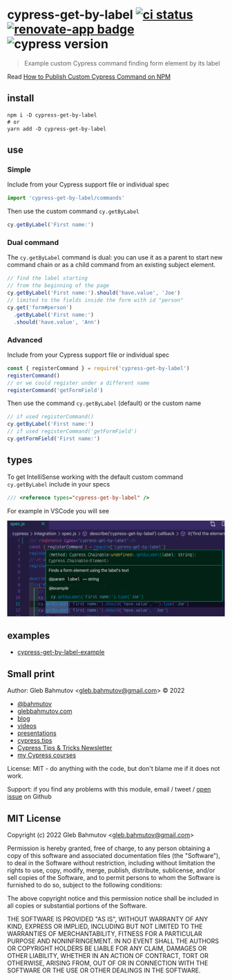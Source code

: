 # cypress-get-by-label [![ci status][ci image]][ci url] [![renovate-app badge][renovate-badge]][renovate-app] ![cypress version](https://img.shields.io/badge/cypress-13.12.0-brightgreen)

> Example custom Cypress command finding form element by its label

Read [How to Publish Custom Cypress Command on NPM](https://glebbahmutov.com/blog/publishing-cypress-command/)

## install

```
npm i -D cypress-get-by-label
# or
yarn add -D cypress-get-by-label
```

## use

### Simple

Include from your Cypress support file or individual spec

```js
import 'cypress-get-by-label/commands'
```

Then use the custom command `cy.getByLabel`

```js
cy.getByLabel('First name:')
```

### Dual command

The `cy.getByLabel` command is dual: you can use it as a parent to start new command chain or as a child command from an existing subject element.

```js
// find the label starting
// from the beginning of the page
cy.getByLabel('First name:').should('have.value', 'Joe')
// limited to the fields inside the form with id "person"
cy.get('form#person')
  .getByLabel('First name:')
  .should('have.value', 'Ann')
```

### Advanced

Include from your Cypress support file or individual spec

```js
const { registerCommand } = require('cypress-get-by-label')
registerCommand()
// or we could register under a different name
registerCommand('getFormField')
```

Then use the command `cy.getByLabel` (default) or the custom name

```js
// if used registerCommand()
cy.getByLabel('First name:')
// if used registerCommand('getFormField')
cy.getFormField('First name:')
```

## types

To get IntelliSense working with the default custom command `cy.getByLabel` include in your specs

```js
/// <reference types="cypress-get-by-label" />
```

For example in VSCode you will see

![IntelliSense](images/intellisense.png)

## examples

- [cypress-get-by-label-example](https://github.com/bahmutov/cypress-get-by-label-example)

[ci image]: https://github.com/bahmutov/cypress-get-by-label/workflows/ci/badge.svg?branch=main
[ci url]: https://github.com/bahmutov/cypress-get-by-label/actions
[renovate-badge]: https://img.shields.io/badge/renovate-app-blue.svg
[renovate-app]: https://renovateapp.com/

## Small print

Author: Gleb Bahmutov &lt;gleb.bahmutov@gmail.com&gt; &copy; 2022

- [@bahmutov](https://twitter.com/bahmutov)
- [glebbahmutov.com](https://glebbahmutov.com)
- [blog](https://glebbahmutov.com/blog)
- [videos](https://www.youtube.com/glebbahmutov)
- [presentations](https://slides.com/bahmutov)
- [cypress.tips](https://cypress.tips)
- [Cypress Tips & Tricks Newsletter](https://cypresstips.substack.com/)
- [my Cypress courses](https://cypress.tips/courses)

License: MIT - do anything with the code, but don't blame me if it does not work.

Support: if you find any problems with this module, email / tweet /
[open issue](https://github.com/bahmutov/cypress-get-by-label/issues) on Github

## MIT License

Copyright (c) 2022 Gleb Bahmutov &lt;gleb.bahmutov@gmail.com&gt;

Permission is hereby granted, free of charge, to any person
obtaining a copy of this software and associated documentation
files (the "Software"), to deal in the Software without
restriction, including without limitation the rights to use,
copy, modify, merge, publish, distribute, sublicense, and/or sell
copies of the Software, and to permit persons to whom the
Software is furnished to do so, subject to the following
conditions:

The above copyright notice and this permission notice shall be
included in all copies or substantial portions of the Software.

THE SOFTWARE IS PROVIDED "AS IS", WITHOUT WARRANTY OF ANY KIND,
EXPRESS OR IMPLIED, INCLUDING BUT NOT LIMITED TO THE WARRANTIES
OF MERCHANTABILITY, FITNESS FOR A PARTICULAR PURPOSE AND
NONINFRINGEMENT. IN NO EVENT SHALL THE AUTHORS OR COPYRIGHT
HOLDERS BE LIABLE FOR ANY CLAIM, DAMAGES OR OTHER LIABILITY,
WHETHER IN AN ACTION OF CONTRACT, TORT OR OTHERWISE, ARISING
FROM, OUT OF OR IN CONNECTION WITH THE SOFTWARE OR THE USE OR
OTHER DEALINGS IN THE SOFTWARE.
